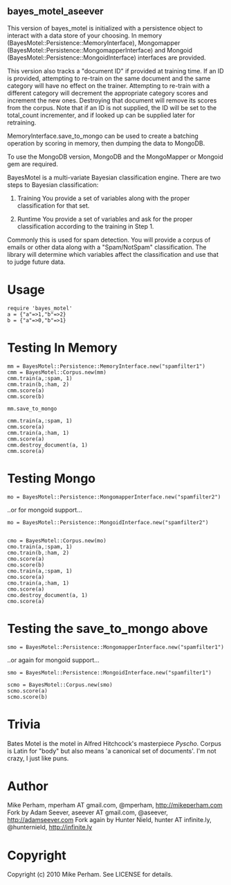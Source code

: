 bayes_motel_aseever
--------------

This version of bayes_motel is initialized with a persistence object to interact with a data store of your choosing. 
In memory (BayesMotel::Persistence::MemoryInterface), Mongomapper (BayesMotel::Persistence::MongomapperInterface) and Mongoid (BayesMotel::Persistence::MongoidInterface) interfaces are provided.

This version also tracks a "document ID" if provided at training time. 
If an ID is provided, attempting to re-train on the same document and the same category will have no effect on the trainer.
Attempting to re-train with a different category will decrement the appropriate category scores and increment the new ones.
Destroying that document will remove its scores from the corpus.
Note that if an ID is not supplied, the ID will be set to the total_count incrementer, and if looked up can be supplied later for retraining. 

MemoryInterface.save_to_mongo can be used to create a batching operation by scoring in memory, then dumping the data to MongoDB. 

To use the MongoDB version, MongoDB and the MongoMapper or Mongoid gem are required.

BayesMotel is a multi-variate Bayesian classification engine.  There are two steps to Bayesian classification:

1. Training
You provide a set of variables along with the proper classification for that set.

2. Runtime
You provide a set of variables and ask for the proper classification according to the training in Step 1.

Commonly this is used for spam detection.  You will provide a corpus of emails or other data along with a "Spam/NotSpam" classification.  The library will determine which variables affect the classification and use that to judge future data.


Usage
=============

    require 'bayes_motel'
    a = {"a"=>1,"b"=>2}
    b = {"a"=>0,"b"=>1}

# Testing In Memory

    mm = BayesMotel::Persistence::MemoryInterface.new("spamfilter1")
    cmm = BayesMotel::Corpus.new(mm)
    cmm.train(a,:spam, 1)
    cmm.train(b,:ham, 2)
    cmm.score(a)
    cmm.score(b)

    mm.save_to_mongo

    cmm.train(a,:spam, 1) 
    cmm.score(a) 
    cmm.train(a,:ham, 1)
    cmm.score(a)  
    cmm.destroy_document(a, 1) 
    cmm.score(a)  

# Testing Mongo

    mo = BayesMotel::Persistence::MongomapperInterface.new("spamfilter2")

..or for mongoid support...

    mo = BayesMotel::Persistence::MongoidInterface.new("spamfilter2")


    cmo = BayesMotel::Corpus.new(mo)
    cmo.train(a,:spam, 1)
    cmo.train(b,:ham, 2)
    cmo.score(a)
    cmo.score(b)
    cmo.train(a,:spam, 1)
    cmo.score(a)
    cmo.train(a,:ham, 1)
    cmo.score(a)
    cmo.destroy_document(a, 1) 
    cmo.score(a) 

# Testing the save_to_mongo above

    smo = BayesMotel::Persistence::MongomapperInterface.new("spamfilter1")

..or again for mongoid support...

    smo = BayesMotel::Persistence::MongoidInterface.new("spamfilter1")

    scmo = BayesMotel::Corpus.new(smo)
    scmo.score(a)
    scmo.score(b)

Trivia
==============

Bates Motel is the motel in Alfred Hitchcock's masterpiece _Pyscho_.  Corpus is Latin for "body" but also means 'a canonical set of documents'.  I'm not crazy, I just like puns.


Author
==============

Mike Perham, mperham AT gmail.com, @mperham, http://mikeperham.com
Fork by Adam Seever, aseever AT gmail.com, @aseever, http://adamseever.com
Fork again by Hunter Nield, hunter AT infinite.ly, @hunternield, http://infinite.ly


Copyright
==============

Copyright (c) 2010 Mike Perham. See LICENSE for details.
